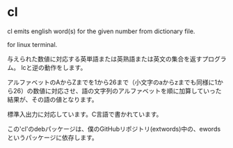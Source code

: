 # cl
cl emits english word(s) for the given number from dictionary file.

for linux terminal.

与えられた数値に対応する英単語または英熟語または英文の集合を返すプログラム。
lcと逆の動作をします。

アルファベットのAからZまでを1から26まで（小文字のaからzまでも同様に1から26）の数値に対応させ、語の文字列のアルファベットを順に加算していった結果が、その語の値となります。

標準入出力に対応しています。C言語で書かれています。

この'cl'のdebパッケージは、僕のGitHubリポジトリ(extwords)中の、ewordsというパッケージに依存します。
